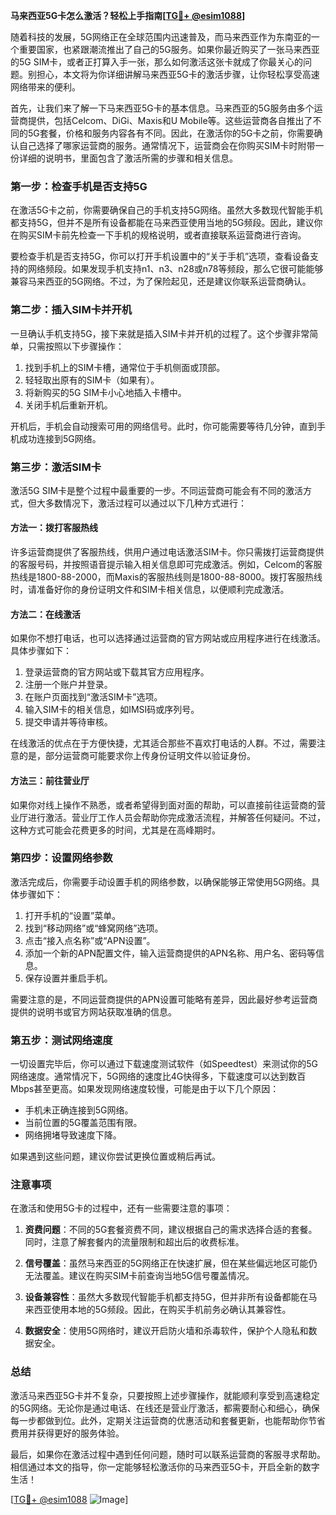 **马来西亚5G卡怎么激活？轻松上手指南[[TG💪+ @esim1088](https://t.me/s/esim1088)]**

随着科技的发展，5G网络正在全球范围内迅速普及，而马来西亚作为东南亚的一个重要国家，也紧跟潮流推出了自己的5G服务。如果你最近购买了一张马来西亚的5G SIM卡，或者正打算入手一张，那么如何激活这张卡就成了你最关心的问题。别担心，本文将为你详细讲解马来西亚5G卡的激活步骤，让你轻松享受高速网络带来的便利。

首先，让我们来了解一下马来西亚5G卡的基本信息。马来西亚的5G服务由多个运营商提供，包括Celcom、DiGi、Maxis和U Mobile等。这些运营商各自推出了不同的5G套餐，价格和服务内容各有不同。因此，在激活你的5G卡之前，你需要确认自己选择了哪家运营商的服务。通常情况下，运营商会在你购买SIM卡时附带一份详细的说明书，里面包含了激活所需的步骤和相关信息。

### 第一步：检查手机是否支持5G

在激活5G卡之前，你需要确保自己的手机支持5G网络。虽然大多数现代智能手机都支持5G，但并不是所有设备都能在马来西亚使用当地的5G频段。因此，建议你在购买SIM卡前先检查一下手机的规格说明，或者直接联系运营商进行咨询。

要检查手机是否支持5G，你可以打开手机设置中的“关于手机”选项，查看设备支持的网络频段。如果发现手机支持n1、n3、n28或n78等频段，那么它很可能能够兼容马来西亚的5G网络。不过，为了保险起见，还是建议你联系运营商确认。

### 第二步：插入SIM卡并开机

一旦确认手机支持5G，接下来就是插入SIM卡并开机的过程了。这个步骤非常简单，只需按照以下步骤操作：

1. 找到手机上的SIM卡槽，通常位于手机侧面或顶部。
2. 轻轻取出原有的SIM卡（如果有）。
3. 将新购买的5G SIM卡小心地插入卡槽中。
4. 关闭手机后重新开机。

开机后，手机会自动搜索可用的网络信号。此时，你可能需要等待几分钟，直到手机成功连接到5G网络。

### 第三步：激活SIM卡

激活5G SIM卡是整个过程中最重要的一步。不同运营商可能会有不同的激活方式，但大多数情况下，激活过程可以通过以下几种方式进行：

#### 方法一：拨打客服热线

许多运营商提供了客服热线，供用户通过电话激活SIM卡。你只需拨打运营商提供的客服号码，并按照语音提示输入相关信息即可完成激活。例如，Celcom的客服热线是1800-88-2000，而Maxis的客服热线则是1800-88-8000。拨打客服热线时，请准备好你的身份证明文件和SIM卡相关信息，以便顺利完成激活。

#### 方法二：在线激活

如果你不想打电话，也可以选择通过运营商的官方网站或应用程序进行在线激活。具体步骤如下：

1. 登录运营商的官方网站或下载其官方应用程序。
2. 注册一个账户并登录。
3. 在账户页面找到“激活SIM卡”选项。
4. 输入SIM卡的相关信息，如IMSI码或序列号。
5. 提交申请并等待审核。

在线激活的优点在于方便快捷，尤其适合那些不喜欢打电话的人群。不过，需要注意的是，部分运营商可能要求你上传身份证明文件以验证身份。

#### 方法三：前往营业厅

如果你对线上操作不熟悉，或者希望得到面对面的帮助，可以直接前往运营商的营业厅进行激活。营业厅工作人员会帮助你完成激活流程，并解答任何疑问。不过，这种方式可能会花费更多的时间，尤其是在高峰期时。

### 第四步：设置网络参数

激活完成后，你需要手动设置手机的网络参数，以确保能够正常使用5G网络。具体步骤如下：

1. 打开手机的“设置”菜单。
2. 找到“移动网络”或“蜂窝网络”选项。
3. 点击“接入点名称”或“APN设置”。
4. 添加一个新的APN配置文件，输入运营商提供的APN名称、用户名、密码等信息。
5. 保存设置并重启手机。

需要注意的是，不同运营商提供的APN设置可能略有差异，因此最好参考运营商提供的说明书或官方网站获取准确的信息。

### 第五步：测试网络速度

一切设置完毕后，你可以通过下载速度测试软件（如Speedtest）来测试你的5G网络速度。通常情况下，5G网络的速度比4G快得多，下载速度可以达到数百Mbps甚至更高。如果发现网络速度较慢，可能是由于以下几个原因：

- 手机未正确连接到5G网络。
- 当前位置的5G覆盖范围有限。
- 网络拥堵导致速度下降。

如果遇到这些问题，建议你尝试更换位置或稍后再试。

### 注意事项

在激活和使用5G卡的过程中，还有一些需要注意的事项：

1. **资费问题**：不同的5G套餐资费不同，建议根据自己的需求选择合适的套餐。同时，注意了解套餐内的流量限制和超出后的收费标准。
   
2. **信号覆盖**：虽然马来西亚的5G网络正在快速扩展，但在某些偏远地区可能仍无法覆盖。建议在购买SIM卡前查询当地5G信号覆盖情况。

3. **设备兼容性**：虽然大多数现代智能手机都支持5G，但并非所有设备都能在马来西亚使用本地的5G频段。因此，在购买手机前务必确认其兼容性。

4. **数据安全**：使用5G网络时，建议开启防火墙和杀毒软件，保护个人隐私和数据安全。

### 总结

激活马来西亚5G卡并不复杂，只要按照上述步骤操作，就能顺利享受到高速稳定的5G网络。无论你是通过电话、在线还是营业厅激活，都需要耐心和细心，确保每一步都做到位。此外，定期关注运营商的优惠活动和套餐更新，也能帮助你节省费用并获得更好的服务体验。

最后，如果你在激活过程中遇到任何问题，随时可以联系运营商的客服寻求帮助。相信通过本文的指导，你一定能够轻松激活你的马来西亚5G卡，开启全新的数字生活！

[[TG💪+ @esim1088](https://t.me/s/esim1088) ![Image](https://i.postimg.cc/4NQfJmqS/Snipaste-2025-05-13-00-14-12.png)]